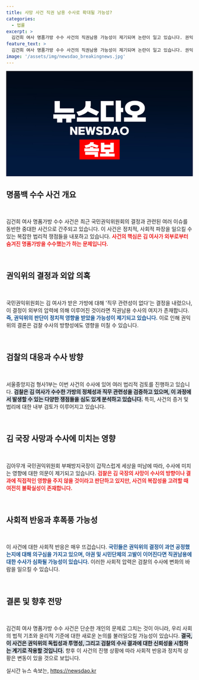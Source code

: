 ```yaml
---
title: 사망 사건 직권 남용 수사로 확대될 가능성?
categories:
  - 법률
excerpt: >
  김건희 여사 명품가방 수수 사건의 직권남용 가능성이 제기되며 논란이 일고 있습니다. 권익위 사건 종결이 외압의 결과라면 검찰 수사에도 후폭풍이 예상됩니다. 검찰과 권익위의 갈등이 어떻게 전개될지 주목됩니다!
feature_text: >
  김건희 여사 명품가방 수수 사건의 직권남용 가능성이 제기되며 논란이 일고 있습니다. 권익위 사건 종결이 외압의 결과라면 검찰 수사에도 후폭풍이 예상됩니다. 검찰과 권익위의 갈등이 어떻게 전개될지 주목됩니다!
image: '/assets/img/newsdao_breakingnews.jpg'
---
```


<p><img src="/assets/img/newsdao_breakingnews.jpg" alt="koreaapp 속보" /></p>

<h2 data-ke-size="size26">명품백 수수 사건 개요</h2>

<p data-ke-size="size16">&nbsp;</p>

<p>김건희 여사 명품가방 수수 사건은 최근 국민권익위원회의 결정과 관련된 여러 이슈를 동반한 중대한 사건으로 간주되고 있습니다. 이 사건은 정치적, 사회적 파장을 일으킬 수 있는 복잡한 법리적 쟁점들을 내포하고 있습니다. <b><span style="color: #ee2323;">사건의 핵심은 김 여사가 외부로부터 숨겨진 명품가방을 수수했는가 하는 문제입니다.</span></b></p>

<p data-ke-size="size16">&nbsp;</p>

<h2 data-ke-size="size26">권익위의 결정과 외압 의혹</h2>

<p data-ke-size="size16">&nbsp;</p>

<p>국민권익위원회는 김 여사가 받은 가방에 대해 '직무 관련성이 없다'는 결정을 내렸으나, 이 결정이 외부의 압력에 의해 이루어진 것이라면 직권남용 수사의 여지가 존재합니다. <b><span style="color: #1a5490;">즉, 권익위의 판단이 정치적 영향을 받았을 가능성이 제기되고 있습니다.</span></b> 이로 인해 권익위의 결론은 검찰 수사의 방향성에도 영향을 미칠 수 있습니다.</p>

<p data-ke-size="size16">&nbsp;</p>

<h2 data-ke-size="size26">검찰의 대응과 수사 방향</h2>

<p data-ke-size="size16">&nbsp;</p>

<p>서울중앙지검 형사1부는 이번 사건의 수사에 있어 여러 법리적 검토를 진행하고 있습니다. <b><span style="background-color: #21538527;">검찰은 김 여사가 수수한 가방의 정체성과 직무 관련성을 검증하고 있으며, 이 과정에서 발생할 수 있는 다양한 쟁점들을 심도 있게 분석하고 있습니다.</span></b> 특히, 사건의 증거 및 법리에 대한 내부 검토가 이루어지고 있습니다.</p>

<p data-ke-size="size16">&nbsp;</p>

<h2 data-ke-size="size26">김 국장 사망과 수사에 미치는 영향</h2>

<p data-ke-size="size16">&nbsp;</p>

<p>김아무개 국민권익위원회 부패방지국장이 갑작스럽게 세상을 떠남에 따라, 수사에 미치는 영향에 대한 의문이 제기되고 있습니다. <b><span style="color: #ee2323;">검찰은 김 국장의 사망이 수사의 방향이나 결과에 직접적인 영향을 주지 않을 것이라고 판단하고 있지만, 사건의 복잡성을 고려할 때 여전히 불확실성이 존재합니다.</span></b></p>

<p data-ke-size="size16">&nbsp;</p>

<h2 data-ke-size="size26">사회적 반응과 후폭풍 가능성</h2>

<p data-ke-size="size16">&nbsp;</p>

<p>이 사건에 대한 사회적 반응은 매우 뜨겁습니다. <b><span style="color: #1a5490;">국민들은 권익위의 결정이 과연 공정했는지에 대해 의구심을 가지고 있으며, 야권 및 시민단체의 고발이 이어진다면 직권남용에 대한 수사가 심화될 가능성이 있습니다.</span></b> 이러한 사회적 압력은 검찰의 수사에 변화의 바람을 일으킬 수 있습니다.</p>

<p data-ke-size="size16">&nbsp;</p>

<h2 data-ke-size="size26">결론 및 향후 전망</h2>

<p data-ke-size="size16">&nbsp;</p>

<p>김건희 여사 명품가방 수수 사건은 단순한 개인의 문제로 그치는 것이 아니라, 우리 사회의 법적 기초와 윤리적 기준에 대한 새로운 논의를 불러일으킬 가능성이 있습니다. <b><span style="background-color: #21538527;">결국, 이 사건은 권익위의 독립성과 투명성, 그리고 검찰의 수사 결과에 대한 신뢰성을 시험하는 계기로 작용할 것입니다.</span></b> 향후 이 사건의 진행 상황에 따라 사회적 반응과 정치적 상황은 변동이 있을 것으로 보입니다.</p>
실시간 뉴스 속보는, <a href="https://newsdao.kr" rel="dofollow">https://newsdao.kr</a>



